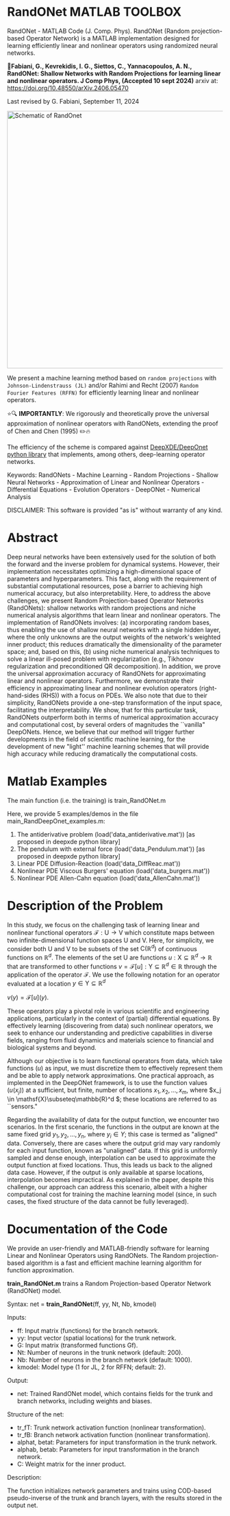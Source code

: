 # RandONet MATLAB TOOLBOX
RandONet - MATLAB Code (J. Comp. Phys).  RandONet (Random projection-based Operator Network) is a MATLAB implementation designed for learning efficiently linear and nonlinear operators using randomized neural networks.

&#x1F4D8;**Fabiani, G., Kevrekidis, I. G., Siettos, C., Yannacopoulos, A. N., RandONet: Shallow Networks with Random Projections for learning linear and nonlinear operators. J Comp Phys, (Accepted 10 sept 2024)**
arxiv at: https://doi.org/10.48550/arXiv.2406.05470

Last revised by G. Fabiani, September 11, 2024

<img src="https://raw.githubusercontent.com/GianlucaFabiani/RandONets/main/images/Schematic_RandOnet_details_colored.jpg" alt="Schematic of RandOnet" width="600"/>

We present a machine learning method based on ``random projections`` with ``Johnson-Lindenstrauss (JL)`` and/or Rahimi and Recht (2007) ``Random Fourier Features (RFFN)`` for efficiently learning linear and nonlinear operators.

⭐🔍 **IMPORTANTLY**: We rigorously and theoretically prove the universal approximation of nonlinear operators with RandONets, extending the proof of Chen and Chen (1995) ✏️🔥

The efficiency of the scheme is compared against [DeepXDE/DeepOnet python library](https://github.com/lululxvi/deepxde) that implements, among others, deep-learning operator networks.

Keywords: RandONets - Machine Learning - Random Projections  - Shallow Neural Networks -  Approximation of Linear and Nonlinear Operators - Differential Equations - Evolution Operators - DeepONet - Numerical Analysis

DISCLAIMER:
This software is provided "as is" without warranty of any kind.

Abstract
=====
Deep neural networks have been extensively used for the solution of both the forward and the inverse problem for dynamical systems. However, their implementation necessitates optimizing a high-dimensional space of parameters and hyperparameters. This fact, along with the requirement of substantial computational resources, pose a barrier to achieving high numerical accuracy, but also interpretability.
Here, to address the above challenges, we present Random Projection-based Operator Networks (RandONets): shallow networks with random projections and niche numerical analysis algorithms that learn linear and nonlinear operators. The implementation of RandONets involves: (a) incorporating random bases, thus enabling the use of shallow neural networks with a single hidden layer, where the only unknowns are the output weights of the network's weighted inner product; this reduces dramatically the dimensionality of the parameter space; and, based on this, (b) using niche numerical analysis techniques to solve a linear ill-posed problem with regularization (e.g., Tikhonov regularization and preconditioned QR decomposition). 
In addition, we prove the universal approximation accuracy of RandONets for approximating linear and nonlinear operators. Furthermore, we demonstrate their efficiency in approximating linear and nonlinear evolution operators (right-hand-sides (RHS)) with a focus on PDEs. We also note that due to their simplicity, RandONets provide a one-step transformation of the input space, facilitating the interpretability.
We show, that for this particular task, RandONets outperform both in terms of numerical approximation accuracy and computational cost, by several orders of magnitudes the ``vanilla" DeepONets. Hence, we believe that our method will trigger further developments in the field of scientific machine learning, for the development of new "light'' machine learning schemes that will provide high accuracy while reducing dramatically the computational costs.

Matlab Examples
==========

The main function (i.e. the training) is train_RandONet.m

Here, we provide 5 examples/demos in the file main_RandDeepOnet_examples.m:

1) The antiderivative problem (load('data_antiderivative.mat')) [as proposed in deepxde python library]
2) The pendulum with external force  (load('data_Pendulum.mat')) [as proposed in deepxde python library]
3) Linear PDE Diffusion-Reaction (load('data_DiffReac.mat'))
4) Nonlinear PDE Viscous Burgers' equation (load('data_burgers.mat'))
5) Nonlinear PDE Allen-Cahn equation (load('data_AllenCahn.mat'))

Description of the Problem
========
In this study, we focus on the challenging task of learning linear and nonlinear functional operators $\mathcal{F}:\mathsf{U} \rightarrow \mathsf{V}$ which constitute maps between two infinite-dimensional function spaces $\mathsf{U}$ and $\mathsf{V}$. Here, for simplicity, we consider both $\mathsf{U}$ and $\mathsf{V}$ to be subsets of the set $\mathsf{C}(\mathbb{R}^d)$ of continuous functions on $\mathbb{R}^d$. The elements of the set $\mathsf{U}$ are functions $u:\mathsf{X}\subseteq \mathbb{R}^d \rightarrow \mathbb{R}$ that are transformed to other functions $v=\mathcal{F}[u]:\mathsf{Y}\subseteq \mathbb{R}^d \in \mathbb{R}$ through the application of the operator $\mathcal{F}$. We use the following notation for an operator evaluated at a location $y \in \mathsf{Y}\subseteq \mathbb{R}^d$

$v(y)=\mathcal{F}[u] (y).$

These operators play a pivotal role in various scientific and engineering applications, particularly in the context of (partial) differential equations.
By effectively learning (discovering from data) such nonlinear operators, we seek to enhance our understanding and predictive capabilities in diverse fields, ranging from fluid dynamics and materials science to financial and biological systems and beyond.

Although our objective is to learn functional operators from data, which take functions ($u$) as input, we must discretize them to effectively represent them and be able to apply network approximations. One practical approach, as implemented in the DeepONet framework, is to use the function values ($u(x_j)$) at a sufficient, but finite, number of locations ${x_1, x_2, \dots , x_m}$, where $x_j \in \mathsf{X}\subseteq\mathbb{R}^d $; these locations are referred to as ``sensors."

Regarding the availability of data for the output function, we encounter two scenarios. In the first scenario, the functions in the output are known at the same fixed grid ${y_1, y_2,\dots,y_{n}}$, where $y_i \in Y$; this case is termed as "aligned" data. Conversely, there are cases where the output grid may vary randomly for each input function, known as "unaligned" data. If this grid is uniformly sampled and dense enough, interpolation can be used to approximate the output function at fixed locations. Thus, this leads us back to the aligned data case. However, if the output is only available at sparse locations, interpolation becomes impractical. As explained in the paper, despite this challenge, our approach can address this scenario, albeit with a higher computational cost for training the machine learning model (since, in such cases, the fixed structure of the data cannot be fully leveraged).

Documentation of the Code
=====
We provide an user-friendly and MATLAB-friendly software for learning Linear and Nonlinear Operators using RandONets. The Random projection-based algorithm is a fast and efficient machine learning algorithm for function approximation.
  
**train_RandONet.m** trains a Random Projection-based Operator Network (RandONet) model.

Syntax:
net = **train_RandONet**(ff, yy, Nt, Nb, kmodel)

Inputs:

* ff: Input matrix (functions) for the branch network.
* yy: Input vector (spatial locations) for the trunk network.
* G: Input matrix (transformed functions Gf).
* Nt: Number of neurons in the trunk network (default: 200).
* Nb: Number of neurons in the branch network (default: 1000).
* kmodel: Model type (1 for JL, 2 for RFFN; default: 2).

Output:

* net: Trained RandONet model, which contains fields for the trunk and branch networks, including weights and biases.

Structure of the net:

* tr_fT: Trunk network activation function (nonlinear transformation).
* tr_fB: Branch network activation function (nonlinear transformation).
* alphat, betat: Parameters for input transformation in the trunk network.
* alphab, betab: Parameters for input transformation in the branch network.
* C: Weight matrix for the inner product.

Description:

The function initializes network parameters and trains using COD-based pseudo-inverse of the trunk and branch layers, with the results stored in the output net.
